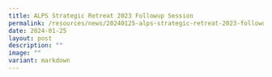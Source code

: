 ```yaml
---
title: ALPS Strategic Retreat 2023 Followup Session
permalink: /resources/news/20240125-alps-strategic-retreat-2023-followup-session/
date: 2024-01-25
layout: post
description: ""
image: ""
variant: markdown
---
```

